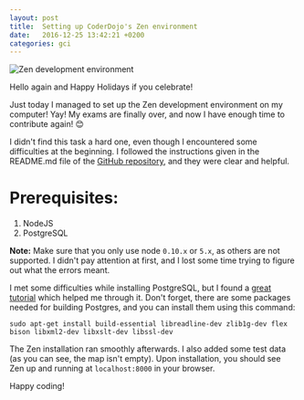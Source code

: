 ```yaml
---
layout: post
title:  Setting up CoderDojo's Zen environment
date:   2016-12-25 13:42:21 +0200
categories: gci
---
```

![Zen development environment](/blog/images/zen.jpg)

Hello again and Happy Holidays if you celebrate!

Just today I managed to set up the Zen development environment on my computer! Yay! My exams are finally over, and now I have enough time to contribute again! :blush:

I didn't find this task a hard one, even though I encountered some difficulties at the beginning. I followed the instructions given in the README.md file of the [GitHub repository](https://github.com/coderdojo/cp-local-development), and they were clear and helpful.

# Prerequisites:
1. NodeJS
2. PostgreSQL

**Note:** Make sure that you only use node `0.10.x` or `5.x`, as others are not supported. I didn't pay attention at first, and I lost some time trying to figure out what the errors meant.

I met some difficulties while installing PostgreSQL, but I found a [great tutorial](http://www.designmagick.com/article/2/Starting-Out/Installing-PostgreSQL) which helped me through it. Don't forget, there are some packages needed for building Postgres, and you can install them using this command:

    sudo apt-get install build-essential libreadline-dev zlib1g-dev flex bison libxml2-dev libxslt-dev libssl-dev


The Zen installation ran smoothly afterwards. I also added some test data (as you can see, the map isn't empty). Upon installation, you should see Zen up and running at `localhost:8000` in your browser.

Happy coding!
